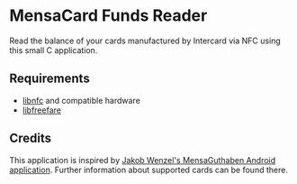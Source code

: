 # MensaCard Funds Reader
Read the balance of your cards manufactured by Intercard via NFC using this small C application.

## Requirements 
* [libnfc](https://github.com/nfc-tools/libnfc) and compatible hardware
* [libfreefare](https://github.com/nfc-tools/libfreefare)

## Credits
This application is inspired by
[Jakob Wenzel's MensaGuthaben Android application](https://github.com/jakobwenzel/MensaGuthaben). Further information
about supported cards can be found there.
